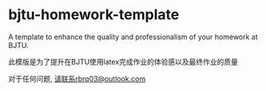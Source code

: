# bjtu-homework-template
A template to enhance the quality and professionalism of your homework at BJTU.

此模版是为了提升在BJTU使用latex完成作业的体验感以及最终作业的质量

对于任何问题, 请联系rbrq03@outlook.com
